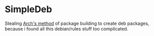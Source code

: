 # SimpleDeb

Stealing [Arch's method](https://wiki.archlinux.de/title/Arch_Build_System)
of package building to create deb packages,
because i found all this debian/rules stuff too complicated.
